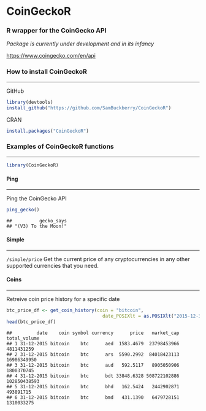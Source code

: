 CoinGeckoR
================

### R wrapper for the CoinGecko API

*Package is currently under development and in its infancy*

<https://www.coingecko.com/en/api>

### How to install CoinGeckoR

-----

GitHub

``` r
library(devtools)
install_github("https://github.com/SamBuckberry/CoinGeckoR")
```

CRAN

``` r
install.packages("CoinGeckoR")
```

### Examples of CoinGeckoR functions

-----

``` r
library(CoinGeckoR)
```

#### Ping

-----

Ping the CoinGecko API

``` r
ping_gecko()
```

    ##          gecko_says 
    ## "(V3) To the Moon!"

#### Simple

-----

`/simple/price` Get the current price of any cryptocurrencies in any
other supported currencies that you need.

#### Coins

-----

Retreive coin price history for a specific date

``` r
btc_price_df <- get_coin_history(coin = "bitcoin",
                                   date_POSIXlt = as.POSIXlt("2015-12-31"))
head(btc_price_df)
```

    ##         date    coin symbol currency      price   market_cap total_volume
    ## 1 31-12-2015 bitcoin    btc      aed  1583.4679  23798453966   4811431259
    ## 2 31-12-2015 bitcoin    btc      ars  5590.2992  84018423113  16986349950
    ## 3 31-12-2015 bitcoin    btc      aud   592.5117   8905050906   1800370745
    ## 4 31-12-2015 bitcoin    btc      bdt 33848.6328 508722102886 102850438593
    ## 5 31-12-2015 bitcoin    btc      bhd   162.5424   2442902871    493891715
    ## 6 31-12-2015 bitcoin    btc      bmd   431.1390   6479728151   1310033275
